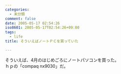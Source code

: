 ```yaml
---
categories:
  - 未分類
comment: false
date: 2005-05-17 02:54:26
iso8601: 2005-05-17T02:54:26+09:00
tags:
  - life
title: そういえばノートＰＣを買っていた

---
```


<div class="entry-body">
  <p>そういえば、4月のはじめごろにノートパソコンを買った。<br />
    ｈｐの「compaq nx9030」だ。</p>
</div>
